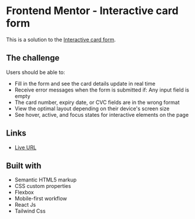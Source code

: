 # Frontend Mentor - Interactive card form

This is a solution to the [Interactive card form](https://www.frontendmentor.io/challenges/interactive-card-details-form-XpS8cKZDWw). 

## The challenge

Users should be able to:

- Fill in the form and see the card details update in real time
- Receive error messages when the form is submitted if:
Any input field is empty
- The card number, expiry date, or CVC fields are in the wrong format
- View the optimal layout depending on their device's screen size
- See hover, active, and focus states for interactive elements on the page

## Links

- [Live URL](https://interactive-card-sara11211.netlify.app/)


## Built with

- Semantic HTML5 markup
- CSS custom properties
- Flexbox
- Mobile-first workflow
- React Js
- Tailwind Css

